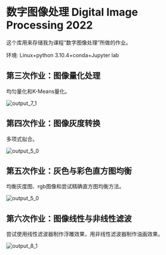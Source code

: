 # 数字图像处理 Digital Image Processing 2022
这个库用来存储我为课程“数字图像处理”所做的作业。

环境: Linux+python 3.10.4+conda+Jupyter lab

## 第三次作业：图像量化处理
均匀量化和K-Means量化。

![output_7_1](https://user-images.githubusercontent.com/106864918/197318826-a6605c69-6f23-4ca9-b6df-729ee3ec468f.png)


## 第四次作业：图像灰度转换
多项式拟合。

![output_5_0](https://user-images.githubusercontent.com/106864918/197245340-52ba6a46-c13d-4225-9ce1-339f450d7273.png)


## 第五次作业：灰色与彩色直方图均衡
均衡灰度图、rgb图像和尝试精确直方图均衡方法。

![output_5_0](https://user-images.githubusercontent.com/106864918/197244765-457f947d-2ea6-4ca0-8a42-fb07966e6b2c.png)

## 第六次作业：图像线性与非线性滤波
尝试使用线性滤波器制作浮雕效果，用非线性滤波器制作油画效果。

![output_8_1](https://user-images.githubusercontent.com/106864918/197244471-7149b1e2-decd-41cf-a9d5-bd6bc8941eaf.png)
